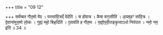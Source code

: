+++
title = "09 12"

+++
सर्व॑म्बत गौत॒मो वे॑द । यस्सा॑वि॒त्रव्ँ वेदेति॑ । स हो॑वाच । कैषा वाग॒सीति॑ । अ॒यम॒हꣳ सा॑वि॒त्रः ।  दे॒वाना॑मुत्त॒मो लो॒कः । गुह्यं॒ महो॒ बिभ्र॒दिति॑ । ए॒ताव॑ति ह गौत॒मः । य॒ज्ञो॒प॒वी॒तङ्कृ॒त्वाऽधो निप॑पात ।  नमो॒ नम॒ इति॑ ॥ 34 ॥


